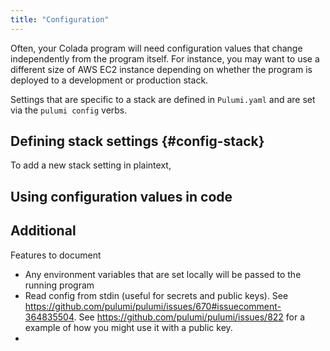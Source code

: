```yaml
---
title: "Configuration"
---
```


Often, your Colada program will need configuration values that change independently from the program itself. For instance, you may want to use a different size of AWS EC2 instance depending on whether the program is deployed to a development or production stack. 

Settings that are specific to a stack are defined in `Pulumi.yaml` and are set via the `pulumi config` verbs. 

## Defining stack settings {#config-stack}

To add a new stack setting in plaintext, 

## Using configuration values in code



## Additional

Features to document
- Any environment variables that are set locally will be passed to the running program
- Read config from stdin (useful for secrets and public keys). See https://github.com/pulumi/pulumi/issues/670#issuecomment-364835504. See https://github.com/pulumi/pulumi/issues/822 for a example of how you might use it with a public key.
- 